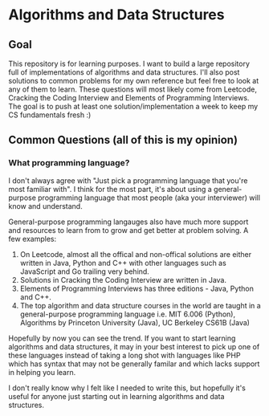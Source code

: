 # Algorithms and Data Structures

## Goal

This repository is for learning purposes. I want to build a large repository full of implementations of algorithms and data structures. I'll also post solutions to common problems for my own reference but feel free to look at any of them to learn. These questions will most likely come from Leetcode, Cracking the Coding Interview and Elements of Programming Interviews. The goal is to push at least one solution/implementation a week to keep my CS fundamentals fresh :)

## Common Questions (all of this is my opinion)

### What programming language?

I don't always agree with "Just pick a programming language that you're most familiar with". I think for the most part, 
it's about using a general-purpose programming language that most people (aka your interviewer) will know and understand.

General-purpose programming langauges also have much more support and resources to learn from to grow and get better at problem solving. A few examples:
1. On Leetcode, almost all the offical and non-offical solutions are either written in Java, Python and C++ with other languages such as JavaScript and Go trailing very behind. 
2. Solutions in Cracking the Coding Interview are written in Java.
3. Elements of Programming Interviews has three editions - Java, Python and C++.
4. The top algorithm and data structure courses in the world are taught in a general-purpose programming language i.e. MIT 6.006 (Python), Algorithms by Princeton University (Java), UC Berkeley CS61B (Java)

Hopefully by now you can see the trend. If you want to start learning algorithms and data structures, it may in your best interest to pick up one of these languages instead of taking a long shot with languages like PHP which has syntax that may not be generally familar and which lacks support in helping you learn.

I don't really know why I felt like I needed to write this, but hopefully it's useful for anyone just starting out in learning algorithms and data structures.
